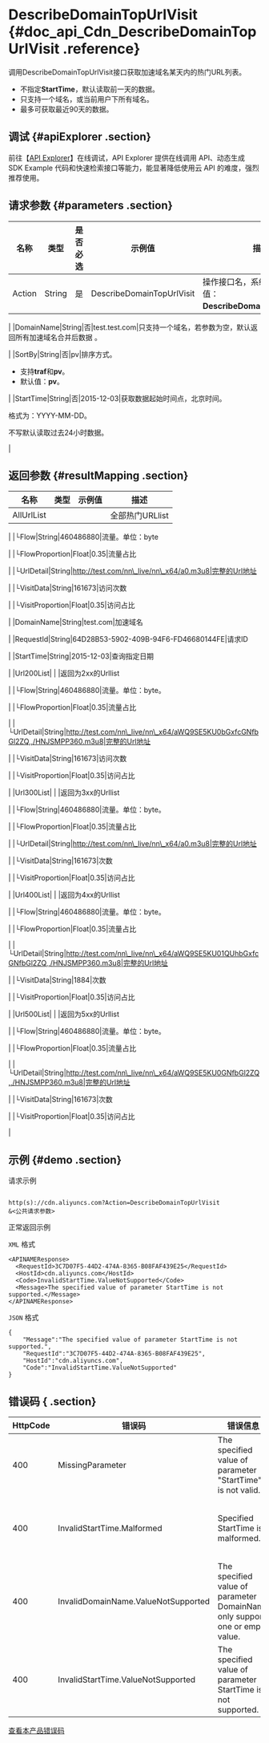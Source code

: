 # DescribeDomainTopUrlVisit {#doc_api_Cdn_DescribeDomainTopUrlVisit .reference}

调用DescribeDomainTopUrlVisit接口获取加速域名某天内的热门URL列表。

-   不指定**StartTime**，默认读取前一天的数据。
-   只支持一个域名，或当前用户下所有域名。
-   最多可获取最近90天的数据。

## 调试 {#apiExplorer .section}

前往【[API Explorer](https://api.aliyun.com/#product=Cdn&api=DescribeDomainTopUrlVisit)】在线调试，API Explorer 提供在线调用 API、动态生成 SDK Example 代码和快速检索接口等能力，能显著降低使用云 API 的难度，强烈推荐使用。

## 请求参数 {#parameters .section}

|名称|类型|是否必选|示例值|描述|
|--|--|----|---|--|
|Action|String|是|DescribeDomainTopUrlVisit|操作接口名，系统规定参数。取值：**DescribeDomainTopUrlVisit**。

 |
|DomainName|String|否|test.test.com|只支持一个域名，若参数为空，默认返回所有加速域名合并后数据 。

 |
|SortBy|String|否|pv|排序方式。

 -   支持**traf**和**pv**。
-   默认值：**pv**。

 |
|StartTime|String|否|2015-12-03|获取数据起始时间点，北京时间。

 格式为：YYYY-MM-DD。

 不写默认读取过去24小时数据。

 |

## 返回参数 {#resultMapping .section}

|名称|类型|示例值|描述|
|--|--|---|--|
|AllUrlList| | |全部热门URLlist

 |
|└Flow|String|460486880|流量。单位：byte

 |
|└FlowProportion|Float|0.35|流量占比

 |
|└UrlDetail|String|http://test.com/nn\_live/nn\_x64/a0.m3u8|完整的Url地址

 |
|└VisitData|String|161673|访问次数

 |
|└VisitProportion|Float|0.35|访问占比

 |
|DomainName|String|test.com|加速域名

 |
|RequestId|String|64D28B53-5902-409B-94F6-FD46680144FE|请求ID

 |
|StartTime|String|2015-12-03|查询指定日期

 |
|Url200List| | |返回为2xx的Urllist

 |
|└Flow|String|460486880|流量。单位：byte。

 |
|└FlowProportion|Float|0.35|流量占比

 |
|└UrlDetail|String|http://test.com/nn\_live/nn\_x64/aWQ9SE5KU0bGxfcGNfbGl2ZQ,,/HNJSMPP360.m3u8|完整的Url地址

 |
|└VisitData|String|161673|访问次数

 |
|└VisitProportion|Float|0.35|访问占比

 |
|Url300List| | |返回为3xx的Urllist

 |
|└Flow|String|460486880|流量。单位：byte。

 |
|└FlowProportion|Float|0.35|流量占比

 |
|└UrlDetail|String|http://test.com/nn\_live/nn\_x64/a0.m3u8|完整的Url地址

 |
|└VisitData|String|161673|次数

 |
|└VisitProportion|Float|0.35|访问占比

 |
|Url400List| | |返回为4xx的Urllist

 |
|└Flow|String|460486880|流量。单位：byte。

 |
|└FlowProportion|Float|0.35|流量占比

 |
|└UrlDetail|String|http://test.com/nn\_live/nn\_x64/aWQ9SE5KU01QUhbGxfcGNfbGl2ZQ,,/HNJSMPP360.m3u8|完整的Url地址

 |
|└VisitData|String|1884|次数

 |
|└VisitProportion|Float|0.35|访问占比

 |
|Url500List| | |返回为5xx的Urllist

 |
|└Flow|String|460486880|流量。单位：byte。

 |
|└FlowProportion|Float|0.35|流量占比

 |
|└UrlDetail|String|http://test.com/nn\_live/nn\_x64/aWQ9SE5KU0GNfbGl2ZQ,,/HNJSMPP360.m3u8|完整的Url地址

 |
|└VisitData|String|161673|次数

 |
|└VisitProportion|Float|0.35|访问占比

 |

## 示例 {#demo .section}

请求示例

``` {#request_demo}

http(s)://cdn.aliyuncs.com?Action=DescribeDomainTopUrlVisit
&<公共请求参数>

```

正常返回示例

`XML` 格式

``` {#xml_return_success_demo}
<APINAMEResponse>
  <RequestId>3C7D07F5-44D2-474A-8365-B08FAF439E25</RequestId>
  <HostId>cdn.aliyuncs.com</HostId>
  <Code>InvalidStartTime.ValueNotSupported</Code>
  <Message>The specified value of parameter StartTime is not supported.</Message>
</APINAMEResponse>

```

`JSON` 格式

``` {#json_return_success_demo}
{
	"Message":"The specified value of parameter StartTime is not supported.",
	"RequestId":"3C7D07F5-44D2-474A-8365-B08FAF439E25",
	"HostId":"cdn.aliyuncs.com",
	"Code":"InvalidStartTime.ValueNotSupported"
}
```

## 错误码 { .section}

|HttpCode|错误码|错误信息|描述|
|--------|---|----|--|
|400|MissingParameter|The specified value of parameter "StartTime" is not valid.|参数“StartTime”的值无效。|
|400|InvalidStartTime.Malformed|Specified StartTime is malformed.|起始时间格式错误。日期格式请参考所调用API的帮助文档说明。|
|400|InvalidDomainName.ValueNotSupported|The specified value of parameter DomainName only support one or empty value.|参数DomainName可以为空或最多1个域名。|
|400|InvalidStartTime.ValueNotSupported|The specified value of parameter StartTime is not supported.|开始时间设置错误，请检查更新后重试。|

[查看本产品错误码](https://error-center.aliyun.com/status/product/Cdn)

